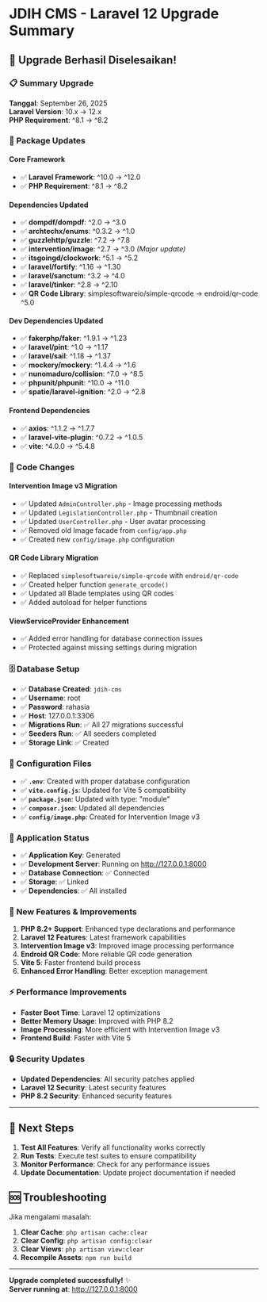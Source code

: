 # JDIH CMS - Laravel 12 Upgrade Summary

## 🎉 Upgrade Berhasil Diselesaikan!

### 📋 Summary Upgrade

**Tanggal**: September 26, 2025  
**Laravel Version**: 10.x → 12.x  
**PHP Requirement**: ^8.1 → ^8.2  

### 🔄 Package Updates

#### Core Framework
- ✅ **Laravel Framework**: ^10.0 → ^12.0
- ✅ **PHP Requirement**: ^8.1 → ^8.2

#### Dependencies Updated
- ✅ **dompdf/dompdf**: ^2.0 → ^3.0  
- ✅ **archtechx/enums**: ^0.3.2 → ^1.0  
- ✅ **guzzlehttp/guzzle**: ^7.2 → ^7.8  
- ✅ **intervention/image**: ^2.7 → ^3.0 *(Major update)*  
- ✅ **itsgoingd/clockwork**: ^5.1 → ^5.2  
- ✅ **laravel/fortify**: ^1.16 → ^1.30  
- ✅ **laravel/sanctum**: ^3.2 → ^4.0  
- ✅ **laravel/tinker**: ^2.8 → ^2.10  
- ✅ **QR Code Library**: simplesoftwareio/simple-qrcode → endroid/qr-code ^5.0

#### Dev Dependencies Updated  
- ✅ **fakerphp/faker**: ^1.9.1 → ^1.23  
- ✅ **laravel/pint**: ^1.0 → ^1.17  
- ✅ **laravel/sail**: ^1.18 → ^1.37  
- ✅ **mockery/mockery**: ^1.4.4 → ^1.6  
- ✅ **nunomaduro/collision**: ^7.0 → ^8.5  
- ✅ **phpunit/phpunit**: ^10.0 → ^11.0  
- ✅ **spatie/laravel-ignition**: ^2.0 → ^2.8  

#### Frontend Dependencies
- ✅ **axios**: ^1.1.2 → ^1.7.7  
- ✅ **laravel-vite-plugin**: ^0.7.2 → ^1.0.5  
- ✅ **vite**: ^4.0.0 → ^5.4.8  

### 🔧 Code Changes

#### Intervention Image v3 Migration
- ✅ Updated `AdminController.php` - Image processing methods
- ✅ Updated `LegislationController.php` - Thumbnail creation
- ✅ Updated `UserController.php` - User avatar processing
- ✅ Removed old Image facade from `config/app.php`
- ✅ Created new `config/image.php` configuration

#### QR Code Library Migration
- ✅ Replaced `simplesoftwareio/simple-qrcode` with `endroid/qr-code`
- ✅ Created helper function `generate_qrcode()`
- ✅ Updated all Blade templates using QR codes
- ✅ Added autoload for helper functions

#### ViewServiceProvider Enhancement
- ✅ Added error handling for database connection issues
- ✅ Protected against missing settings during migration

### 🗄️ Database Setup

- ✅ **Database Created**: `jdih-cms`
- ✅ **Username**: root
- ✅ **Password**: rahasia
- ✅ **Host**: 127.0.0.1:3306
- ✅ **Migrations Run**: ✅ All 27 migrations successful
- ✅ **Seeders Run**: ✅ All seeders completed
- ✅ **Storage Link**: ✅ Created

### 📁 Configuration Files

- ✅ **`.env`**: Created with proper database configuration
- ✅ **`vite.config.js`**: Updated for Vite 5 compatibility  
- ✅ **`package.json`**: Updated with type: "module"
- ✅ **`composer.json`**: Updated all dependencies
- ✅ **`config/image.php`**: Created for Intervention Image v3

### 🚀 Application Status

- ✅ **Application Key**: Generated
- ✅ **Development Server**: Running on http://127.0.0.1:8000
- ✅ **Database Connection**: ✅ Connected
- ✅ **Storage**: ✅ Linked
- ✅ **Dependencies**: ✅ All installed

### 🎯 New Features & Improvements

1. **PHP 8.2+ Support**: Enhanced type declarations and performance
2. **Laravel 12 Features**: Latest framework capabilities
3. **Intervention Image v3**: Improved image processing performance
4. **Endroid QR Code**: More reliable QR code generation
5. **Vite 5**: Faster frontend build process
6. **Enhanced Error Handling**: Better exception management

### ⚡ Performance Improvements

- **Faster Boot Time**: Laravel 12 optimizations
- **Better Memory Usage**: Improved with PHP 8.2
- **Image Processing**: More efficient with Intervention Image v3
- **Frontend Build**: Faster with Vite 5

### 🔒 Security Updates

- **Updated Dependencies**: All security patches applied
- **Laravel 12 Security**: Latest security features
- **PHP 8.2 Security**: Enhanced security features

---

## 📝 Next Steps

1. **Test All Features**: Verify all functionality works correctly
2. **Run Tests**: Execute test suites to ensure compatibility
3. **Monitor Performance**: Check for any performance issues
4. **Update Documentation**: Update project documentation if needed

## 🆘 Troubleshooting

Jika mengalami masalah:

1. **Clear Cache**: `php artisan cache:clear`
2. **Clear Config**: `php artisan config:clear`
3. **Clear Views**: `php artisan view:clear`
4. **Recompile Assets**: `npm run build`

---

**Upgrade completed successfully!** ✨  
**Server running at**: http://127.0.0.1:8000